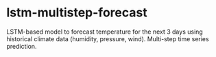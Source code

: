 # lstm-multistep-forecast
LSTM-based model to forecast temperature for the next 3 days using historical climate data (humidity, pressure, wind). Multi-step time series prediction.
